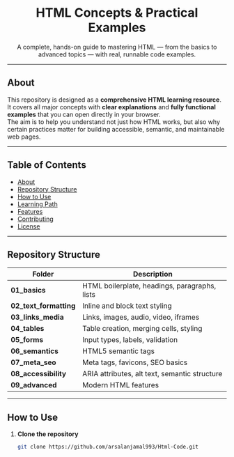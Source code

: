 <h1 align="center">HTML Concepts & Practical Examples</h1>
<p align="center">
A complete, hands-on guide to mastering HTML — from the basics to advanced topics — with real, runnable code examples.
</p>

---

## About

This repository is designed as a **comprehensive HTML learning resource**.  
It covers all major concepts with **clear explanations** and **fully functional examples** that you can open directly in your browser.  
The aim is to help you understand not just how HTML works, but also why certain practices matter for building accessible, semantic, and maintainable web pages.

---

## Table of Contents

- [About](#about)
- [Repository Structure](#repository-structure)
- [How to Use](#how-to-use)
- [Learning Path](#learning-path)
- [Features](#features)
- [Contributing](#contributing)
- [License](#license)

---

## Repository Structure

| Folder | Description |
|--------|-------------|
| **01_basics** | HTML boilerplate, headings, paragraphs, lists |
| **02_text_formatting** | Inline and block text styling |
| **03_links_media** | Links, images, audio, video, iframes |
| **04_tables** | Table creation, merging cells, styling |
| **05_forms** | Input types, labels, validation |
| **06_semantics** | HTML5 semantic tags |
| **07_meta_seo** | Meta tags, favicons, SEO basics |
| **08_accessibility** | ARIA attributes, alt text, semantic structure |
| **09_advanced** | Modern HTML features |

---

## How to Use

1. **Clone the repository**
   ```bash
   git clone https://github.com/arsalanjamal993/Html-Code.git
